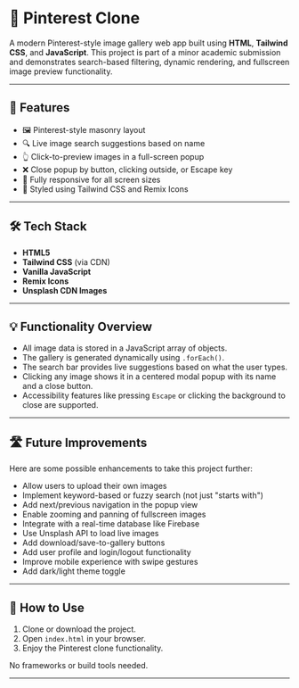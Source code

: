 # 📌 Pinterest Clone

A modern Pinterest-style image gallery web app built using **HTML**, **Tailwind CSS**, and **JavaScript**. This project is part of a minor academic submission and demonstrates search-based filtering, dynamic rendering, and fullscreen image preview functionality.

---

## 🚀 Features

- 🖼️ Pinterest-style masonry layout
- 🔍 Live image search suggestions based on name
- 👆 Click-to-preview images in a full-screen popup
- ❌ Close popup by button, clicking outside, or Escape key
- 📱 Fully responsive for all screen sizes
- 🎨 Styled using Tailwind CSS and Remix Icons

---

## 🛠️ Tech Stack

- **HTML5**
- **Tailwind CSS** (via CDN)
- **Vanilla JavaScript**
- **Remix Icons**
- **Unsplash CDN Images**

---

## 💡 Functionality Overview

- All image data is stored in a JavaScript array of objects.
- The gallery is generated dynamically using `.forEach()`.
- The search bar provides live suggestions based on what the user types.
- Clicking any image shows it in a centered modal popup with its name and a close button.
- Accessibility features like pressing `Escape` or clicking the background to close are supported.

---

## 🛣️ Future Improvements

Here are some possible enhancements to take this project further:

- Allow users to upload their own images
- Implement keyword-based or fuzzy search (not just "starts with")
- Add next/previous navigation in the popup view
- Enable zooming and panning of fullscreen images
- Integrate with a real-time database like Firebase
- Use Unsplash API to load live images
- Add download/save-to-gallery buttons
- Add user profile and login/logout functionality
- Improve mobile experience with swipe gestures
- Add dark/light theme toggle

---

## 📝 How to Use

1. Clone or download the project.
2. Open `index.html` in your browser.
3. Enjoy the Pinterest clone functionality.

No frameworks or build tools needed.

---